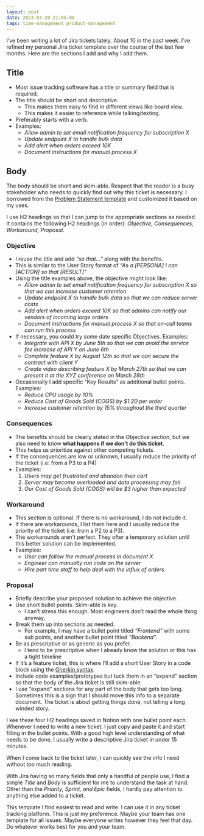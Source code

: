 ```yaml
---
layout: post
date: 2023-03-28 21:05:00
tags: time-management product-management
---
```


I’ve been writing a lot of Jira tickets lately. About 10 in the past week. I’ve refined my personal Jira ticket template over the course of the last few months. Here are the sections I add and why I add them.

## Title

- Most issue tracking software has a title or summary field that is required.
- The title should be short and descriptive.
    - This makes them easy to find in different views like board view.
    - This makes it easier to reference while talking/texting.
- Preferably starts with a verb.
- Examples:
    - *Allow admin to set email notification frequency for subscription X*
    - *Update endpoint X to handle bulk data*
    - *Add alert when orders exceed 10K*
    - *Document instructions for manual process X*

## Body

The body should be short and skim-able. Respect that the reader is a busy stakeholder who needs to quickly find out why this ticket is necessary. I borrowed from the [Problem Statement template](https://en.wikipedia.org/wiki/Problem_statement#Writing_the_problem_statement) and customized it based on my uses.

I use H2 headings so that I can jump to the appropriate sections as needed. It contains the following H2 headings (in order): *Objective, Consequences, Workaround, Proposal.*

### Objective

- I reuse the *title* and add *“so that…”* along with the benefits.
- This is similar to the User Story format of *“As a [PERSONA] I can [ACTION] so that [RESULT]”*
- Using the title examples above, the objective might look like:
    - *Allow admin to set email notification frequency for subscription X so that we can increase customer retention*
    - *Update endpoint X to handle bulk data so that we can reduce server costs*
    - *Add alert when orders exceed 10K so that admins can notify our vendors of incoming large orders*
    - *Document instructions for manual process X so that on-call teams can run this process*
- If necessary, you could try some date specific Objectives. Examples:
    - *Integrate with API X by June 5th so that we can avoid the service fee increase of API Y on June 6th*
    - *Complete feature X by August 12th so that we can secure the contract with client Y*
    - *Create video describing feature X by March 27th so that we can present it at the XYZ conference on March 28th*
- Occasionally I add specific “Key Results” as additional bullet points. Examples:
    - *Reduce CPU usage by 10%*
    - *Reduce Cost of Goods Sold (COGS) by $1.20 per order*
    - *Increase customer retention by 15% throughout the third quarter*

### Consequences

- The benefits should be clearly stated in the Objective section, but we also need to know **what happens if we don’t do this ticket**.
- This helps us prioritize against other competing tickets.
- If the consequences are low or unknown, I usually reduce the priority of the ticket (i.e: from a P3 to a P4)
- Examples:
    1. *Users may get frustrated and abandon their cart*
    2. *Server may become overloaded and data processing may fail*
    3. *Our Cost of Goods Sold (COGS) will be $3 higher than expected*

### Workaround

- This section is optional. If there is no workaround, I do not include it.
- If there are workarounds, I list them here and I usually reduce the priority of the ticket (i.e: from a P2 to a P3).
- The workarounds aren’t perfect. They ofter a temporary solution until this better solution can be implemented.
- Examples:
    - *User can follow the manual process in document X*
    - *Engineer can manually run code on the server*
    - *Hire part time staff to help deal with the influx of orders*

### Proposal

- Briefly describe your proposed solution to achieve the objective.
- Use short bullet points. Skim-able is key.
    - I can’t stress this enough. Most engineers don’t read the whole thing anyway.
- Break them up into sections as needed.
    - For example, I may have a bullet point titled *“Frontend”* with some sub points, and another bullet point titled *“Backend”*.
- Be as prescriptive or as generic as you prefer.
    - I tend to be prescriptive when I already know the solution or this has a tight timeline
- If it’s a feature ticket, this is where I’ll add a short User Story in a code block using the [Gherkin syntax](https://cucumber.io/docs/gherkin/reference/).
- Include code examples/prototypes but tuck them in an “expand” section so that the body of the Jira ticket is still skim-able.
- I use “expand” sections for any part of the body that gets too long. Sometimes this is a sign that I should move this info to a separate document. The ticket is about getting things done, not telling a long winded story.

I kee these four H2 headings saved in Notion with one bullet point each. Whenever I need to write a new ticket, I just copy and paste it and start filling in the bullet points. With a good high level understanding of what needs to be done, I usually write a descriptive Jira ticket in under 15 minutes.

When I come back to the ticket later, I can quickly see the info I need without too much reading.

With Jira having so many fields that only a handful of people use, I find a simple *Title* and *Body* is sufficient for me to understand the task at hand. Other than the *Priority, Sprint, and Epic* fields, I hardly pay attention to anything else added to a ticket.

This template I find easiest to read and write. I can use it in any ticket tracking platform. This is just my preference. Maybe your team has one template for all issues. Maybe everyone writes however they feel that day. Do whatever works best for you and your team.
